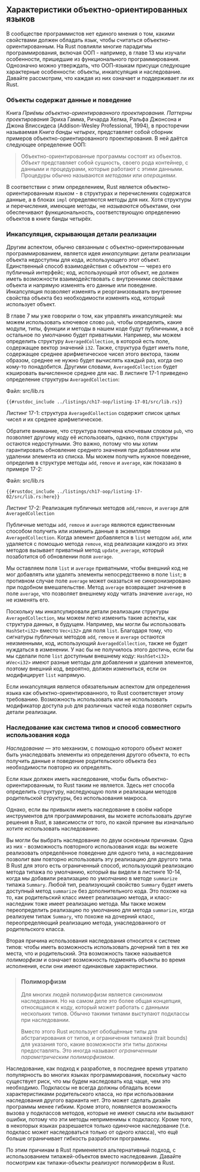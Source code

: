 ## Характеристики объектно-ориентированных языков

В сообществе программистов нет единого мнения о том, какими свойствами должен обладать язык, чтобы считаться объектно-ориентированным. На Rust повлияли многие парадигмы программирования, включая ООП - например, в главе 13 мы изучали особенности, пришедшие из функционального программирования. Однозначно можно утверждать, что ООП-языкам присущи следующие характерные особенности: объекты, инкапсуляция и наследование. Давайте рассмотрим, что каждая из них означает и поддерживает ли их Rust.

### Объекты содержат данные и поведение

Книга *Приёмы объектно-ориентированного проектирования. Паттерны проектирования* Эриха Гамма, Ричарда Хелма, Ральфа Джонсона и Джона Влиссидеса (Addison-Wesley Professional, 1994), в просторечии называемая *Книга банды четырех*, представляет собой сборник примеров объектно-ориентированного проектирования. В ней даётся следующее определение ООП:

> Объектно-ориентированные программы состоят из объектов. *Объект* представляет собой сущность, своего рода контейнер, с данными и процедурами, которые работают с этими данными. Процедуры обычно называются *методами* или *операциями*.

В соответствии с этим определением, Rust является объектно-ориентированным языком - в структурах и перечислениях содержатся данные, а в блоках `impl` определяются методы для них. Хотя структуры и перечисления, имеющие методы, не *называются* объектами, они обеспечивают  функциональность, соответствующую определению объектов в книге банды четырёх.

### Инкапсуляция, скрывающая детали реализации

Другим аспектом, обычно связанным с объектно-ориентированным программированием, является идея *инкапсуляции*: детали реализации объекта недоступны для кода, использующего этот объект. Единственный способ взаимодействия с объектом — через его публичный интерфейс; код, использующий этот объект, не должен иметь возможности взаимодействовать с внутренними свойствами объекта и напрямую изменять его данные или поведение. Инкапсуляция позволяет изменять и реорганизовывать внутренние свойства объекта без необходимости изменять код, который использует объект.

В главе 7 мы уже говорили о том, как управлять инкапсуляцией: мы можем использовать ключевое слово `pub`, чтобы определить, какие модули, типы, функции и методы в нашем коде будут публичными, а всё остальное по умолчанию будет приватными. Например, мы можем определить структуру `AveragedCollection`, в которой есть поле, содержащее вектор значений `i32`. Также, структура будет иметь поле, содержащее среднее арифметическое чисел этого вектора, таким образом, среднее не нужно будет вычислять каждый раз, когда оно кому-то понадобится. Другими словами, `AveragedCollection` будет кэшировать вычисленное среднее для нас. В листинге 17-1 приведено определение структуры `AveragedCollection`:

<span class="filename">Файл: src/lib.rs</span>

```rust,noplayground
{{#rustdoc_include ../listings/ch17-oop/listing-17-01/src/lib.rs}}
```

<span class="caption">Листинг 17-1: структура <code>AveragedCollection</code> содержит список целых чисел и их среднее арифметическое.</span>

Обратите внимание, что структура помечена ключевым словом `pub`, что позволяет другому коду её использовать, однако, поля структуры остаются недоступными. Это важно, потому что мы хотим гарантировать обновление среднего значения при добавлении или удалении элемента из списка. Мы можем получить нужное поведение, определив в структуре методы `add`, `remove` и `average`, как показано в примере 17-2:

<span class="filename">Файл: src/lib.rs</span>

```rust,noplayground
{{#rustdoc_include ../listings/ch17-oop/listing-17-02/src/lib.rs:here}}
```

<span class="caption">Листинг 17-2: Реализация публичных методов <code>add</code>,<code>remove</code>, и <code>average</code> для <code>AveragedCollection</code></span>

Публичные методы `add`, `remove` и `average` являются единственным способом получить или изменить данные в экземпляре `AveragedCollection`. Когда элемент добавляется в `list` методом `add`, или удаляется с помощью метода `remove`, код реализации каждого из этих методов вызывает приватный метод `update_average`, который позаботится об обновлении поля `average`.

Мы оставляем поля `list` и `average` приватными, чтобы внешний код не мог добавлять или удалять элементы непосредственно в поле `list`; в противном случае поле `average` может оказаться не синхронизировано при подобном вмешательстве. Метод `average` возвращает значение в поле `average`, что позволяет внешнему коду читать значение `average`, но не изменять его.

Поскольку мы инкапсулировали детали реализации структуры `AveragedCollection`, мы можем легко изменить такие аспекты, как структура данных, в будущем. Например, мы могли бы использовать `HashSet<i32>` вместо `Vec<i32>` для поля `list`. Благодаря тому, что сигнатуры публичных методов `add`, `remove` и `average` остаются неизменными, код, использующий `AveragedCollection`, также не будет нуждаться в изменении. У нас бы не получилось этого достичь, если бы мы сделали поле `list` доступным внешнему коду: `HashSet<i32>` и`Vec<i32>` имеют разные методы для добавления и удаления элементов, поэтому внешний код, вероятно, должен измениться, если он модифицирует `list` напрямую.

Если инкапсуляция является обязательным аспектом для определения языка как объектно-ориентированного, то Rust соответствует этому требованию. Возможность использовать или не использовать модификатор доступа `pub` для различных частей кода позволяет скрыть детали реализации.

### Наследование как система типов и способ совместного использования кода

*Наследование* — это механизм, с помощью которого объект может быть унаследовать элементы из определения другого объекта, то есть получить данные и поведение родительского объекта без необходимости повторно их определять.

Если язык должен иметь наследование, чтобы быть объектно-ориентированным, то Rust таким не является. Здесь нет способа определить структуру, наследующую поля и реализации методов родительской структуры, без использования макроса.

Однако, если вы привыкли иметь наследование в своём наборе инструментов для программирования, вы можете использовать другие решения в Rust, в зависимости от того, по какой причине вы изначально хотите использовать наследование.

Вы могли бы выбрать наследование по двум основным причинам. Одна из них - возможность повторного использования кода: вы можете реализовать определённое поведение для одного типа, а наследование позволит вам повторно использовать эту реализацию для другого типа. В Rust для этого есть ограниченный способ, использующий реализацию метода типажа по умолчанию, который вы видели в листинге 10-14, когда мы добавили реализацию по умолчанию в методе `summarize` типажа `Summary`. Любой тип, реализующий свойство `Summary` будет иметь доступный метод `summarize` без дополнительного кода. Это похоже на то, как родительский класс имеет реализацию метода, и класс-наследник тоже имеет реализацию метода. Мы также можем переопределить реализацию по умолчанию для метода `summarize`, когда реализуем типаж `Summary`, что похоже на дочерний класс, переопределяющий реализацию метода, унаследованного от родительского класса.

Вторая причина использования наследования относится к системе типов: чтобы иметь возможность использовать дочерний тип в тех же места, что и родительский. Эта возможность также называется *полиморфизм* и означает возможность подменять объекты во время исполнения, если они имеют одинаковые характеристики.

> ### Полиморфизм
>
> Для многих людей полиморфизм является синонимом наследования. Но на самом деле это более общая концепция, относящаяся к коду, который может работать с данными нескольких типов. Обычно такими типами выступают подклассы при наследовании.
>
> Вместо этого Rust использует обобщённые типы для абстрагирования от типов, и ограничения типажей (trait bounds) для указания того, какие возможности эти типы должны предоставлять. Это иногда называют *ограниченным параметрическим полиморфизмом*.

Наследование, как подход к разработке, в последнее время утратило популярность во многих языках программирования, поскольку часто существует риск, что мы будем наследовать код чаще, чем это необходимо. Подклассы не всегда должны обладать всеми характеристиками родительского класса, но при использовании наследования другого варианта нет. Это может сделать дизайн программы менее гибким. Кроме этого, появляется возможность вызова у подклассов методов, которые не имеют смысла или вызывают ошибки, потому что эти методы неприменимы к подклассу. Кроме того, в некоторых языках разрешается только одиночное наследование (т.е. подкласс может наследоваться только от одного класса), что ещё больше ограничивает гибкость разработки программы.

По этим причинам в Rust применяется альтернативный подход, с использованием типажей-объектов вместо наследования. Давайте посмотрим как типажи-объекты реализуют полиморфизм в Rust.
